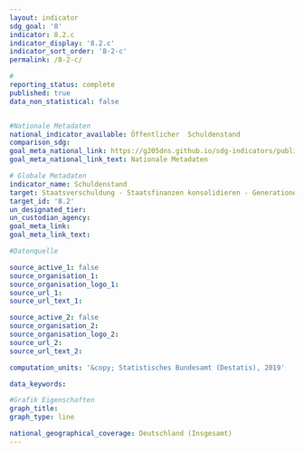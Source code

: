 ```yaml
---
layout: indicator                       
sdg_goal: '8'                       
indicator: 8.2.c                       
indicator_display: '8.2.c'                       
indicator_sort_order: '8-2-c'                       
permalink: /8-2-c/                       

#                       
reporting_status: complete                       
published: true                       
data_non_statistical: false                       


#Nationale Metadaten                       
national_indicator_available: Öffentlicher  Schuldenstand                       
comparison_sdg:                       
goal_meta_national_link: https://g205dns.github.io/sdg-indicators/public/MetaDe/8.2.c.pdf
goal_meta_national_link_text: Nationale Metadaten                       

# Globale Metadaten                       
indicator_name: Schuldenstand                       
target: Staatsverschuldung - Staatsfinanzen konsolidieren - Generationengerechtigkeit schaffen                       
target_id: '8.2'                       
un_designated_tier:                        
un_custodian_agency:                        
goal_meta_link:                        
goal_meta_link_text:                        

#Datenquelle                       

source_active_1: false                       
source_organisation_1:                        
source_organisation_logo_1:                        
source_url_1:                        
source_url_text_1:                        

source_active_2: false                       
source_organisation_2:                        
source_organisation_logo_2:                        
source_url_2:                        
source_url_text_2:                        

computation_units: '&copy; Statistisches Bundesamt (Destatis), 2019'                       

data_keywords:                        

#Grafik Eigenschaften                       
graph_title:                        
graph_type: line                       

national_geographical_coverage: Deutschland (Insgesamt)
---
```

